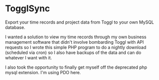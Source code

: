 TogglSync
=========

Export your time records and project data from Toggl to your own MySQL database.

I wanted a solution to view my time records through my own business management software that didn't involve bombarding Toggl with API requests
so I wrote this simple PHP program to do a nightly download (scheduled via cron) so I also have backups of the data and can do whatever I want with it.

I also took the opportunity to finally get myself off the deprecated php mysql extension. I'm using PDO here.
